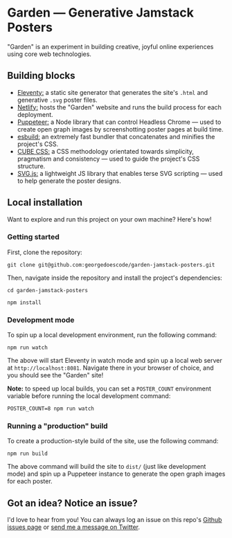 <img src="https://garden.georgefrancis.dev/og-image.png" alt="">

# Garden — Generative Jamstack Posters

"Garden" is an experiment in building creative, joyful online experiences using core web technologies.

## Building blocks

- [Eleventy:](https://www.11ty.dev/) a static site generator that generates the site's `.html` and generative `.svg` poster files.
- [Netlify:](https://www.netlify.com/) hosts the "Garden" website and runs the build process for each deployment.
- [Puppeteer:](https://developers.google.com/web/tools/puppeteer) a Node library that can control Headless Chrome — used to create open graph images by screenshotting poster pages at build time.
- [esbuild:](https://esbuild.github.io/) an extremely fast bundler that concatenates and minifies the project's CSS.
- [CUBE CSS:](https://cube.fyi/) a CSS methodology orientated towards simplicity, pragmatism and consistency — used to guide the project's CSS structure.
- [SVG.js:](https://svgjs.dev/docs/3.0/) a lightweight JS library that enables terse SVG scripting — used to help generate the poster designs.

## Local installation

Want to explore and run this project on your own machine? Here's how!

### Getting started

First, clone the repository:

`git clone git@github.com:georgedoescode/garden-jamstack-posters.git`

Then, navigate inside the repository and install the project's dependencies:

`cd garden-jamstack-posters`

`npm install`

### Development mode

To spin up a local development environment, run the following command:

`npm run watch`

The above will start Eleventy in watch mode and spin up a local web server at `http://localhost:8081`. Navigate there in your browser of choice, and you should see the "Garden" site!

**Note:** to speed up local builds, you can set a `POSTER_COUNT` environment variable before running the local development command:

`POSTER_COUNT=8 npm run watch`

### Running a "production" build

To create a production-style build of the site, use the following command:

`npm run build`

The above command will build the site to `dist/` (just like development mode) and spin up a Puppeteer instance to generate the open graph images for each poster.

## Got an idea? Notice an issue?

I'd love to hear from you! You can always log an issue on this repo's [Github issues page](https://github.com/georgedoescode/garden-jamstack-posters/issues) or [send me a message on Twitter](https://twitter.com/georgedoescode).

